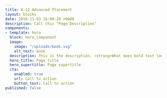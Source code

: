 ```yaml
---
title: K-12 Advanced Placement
layout: blocks
date: 2018-11-03 16:09:28 +0000
description: Call this "Page Description"
components:
- template: hero
  block: hero_component
  image:
    image: "/uploads/book.svg"
    alt_text: book
  description: This is the description. <strong>What does bold text look like?</strong>
  hero_title: Page title
  hero_supertitle: Page supertitle
  cta:
    enabled: true
    url: Call to action
    button_text: Call to action
published: false
---
```

